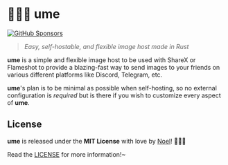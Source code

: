 # 🐻‍❄️💐 ume
[![GitHub Sponsors](https://img.shields.io/github/sponsors/auguwu?style=flat-square)](https://github.com/sponsors/auguwu)

> *Easy, self-hostable, and flexible image host made in Rust*

**ume** is a simple and flexible image host to be used with ShareX or Flameshot to provide a blazing-fast way to send images to your friends on various different platforms like Discord, Telegram, etc.

**ume**'s plan is to be minimal as possible when self-hosting, so no external configuration is *required* but is there if you wish to customize every aspect of **ume**.

## License
**ume** is released under the **MIT License** with love by [Noel](https://floofy.dev)! :polar_bear::purple_heart:

Read the [LICENSE](https://github.com/auguwu/ume/blob/master/LICENSE) for more information!~
